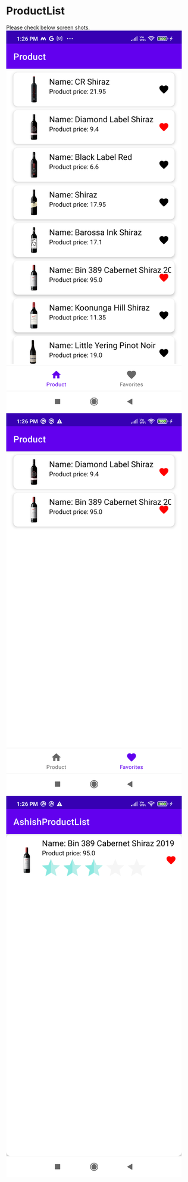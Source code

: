 # ProductList
Please check below screen shots.
![Alt text](https://github.com/ashishpujari204/ProductList/blob/main/productList.png "Product List")
![Alt text](https://github.com/ashishpujari204/ProductList/blob/main/favProductList.png "Fav Product List")
![Alt text](https://github.com/ashishpujari204/ProductList/blob/main/productDetails.png "Product Details")
